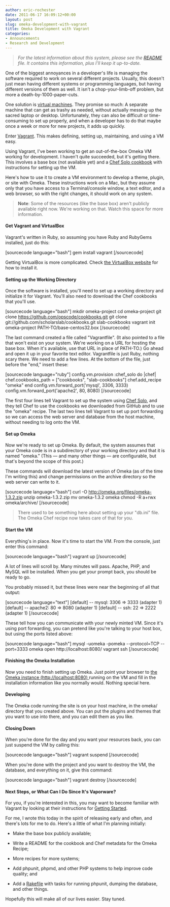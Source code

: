 ```yaml
---
author: eric-rochester
date: 2011-06-17 16:09:12+00:00
layout: post
slug: omeka-development-with-vagrant
title: Omeka Development with Vagrant
categories:
- Announcements
- Research and Development
---
```


> _For the latest information about this system, please see the [README](https://github.com/scholarslab/cookbooks/blob/master/README.mkd) file. It contains this information, plus I'll keep it up-to-date._


One of the biggest annoyances in a developer's life is managing the software required to work on several different projects. Usually, this doesn't just mean having different systems or programming languages, but having different versions of them as well. It isn't a chop-your-limb-off problem, but more a death-by-1000-paper-cuts.

One solution is [virtual machines](http://en.wikipedia.org/wiki/Virtual_machine). They promise so much: A separate machine that can get as trashy as needed, without actually messing up the sacred laptop or desktop. Unfortunately, they can also be difficult or time-consuming to set up properly, and when a developer has to do that maybe once a week or more for new projects, it adds up quickly.

Enter [Vagrant](http://vagrantup.com/). This makes defining, setting up, maintaining, and using a VM easy.

Using Vagrant, I've been working to get an out-of-the-box Omeka VM working for development. I haven't quite succeeded, but it's getting there. This involves a base box (not available yet) and a [Chef Solo cookbook](https://github.com/scholarslab/cookbooks) with instructions for setting up the VM.

Here's how to use it to create a VM environment to develop a theme, plugin, or site with Omeka. These instructions work on a Mac, but they assume only that you have access to a Terminal/console window, a text editor, and a web browser, so with the right changes, it should work on any system.


> **Note**: Some of the resources (like the base box) aren't publicly available right now. We're working on that. Watch this space for more information.




#### Get Vagrant and VirtualBox


Vagrant's written in Ruby, so assuming you have Ruby and RubyGems installed, just do this:

[sourcecode language="bash"]
gem install vagrant
[/sourcecode]

Getting VirtualBox is more complicated. Check [the VirtualBox website](http://www.virtualbox.org/) for how to install it.


#### Setting up the Working Directory


Once the software is installed, you'll need to set up a working directory and initialize it for Vagrant. You'll also need to download the Chef cookbooks that you'll use.

[sourcecode language="bash"]
mkdir omeka-project
cd omeka-project
git clone https://github.com/opscode/cookbooks.git
git clone git://github.com/scholarslab/cookbooks.git slab-cookbooks
vagrant init omeka-project PATH-TO/base-centos32.box
[/sourcecode]

The last command created a file called "Vagrantfile". (It also pointed to a file that won't exist on your system. We're working on a URL for hosting the base box. When it's available, use that URL in place of PATH-TO.) Go ahead and open it up in your favorite text editor. Vagrantfile is just Ruby, nothing scary there. We need to add a few lines. At the bottom of the file, just before the "end," insert these:

[sourcecode language="ruby"]
config.vm.provision :chef_solo do |chef|
  chef.cookbooks_path = ["cookbooks", "slab-cookbooks"]
  chef.add_recipe "omeka"
end
config.vm.forward_port('mysql', 3306, 3333)
config.vm.forward_port('apache2', 80, 8080)
[/sourcecode]

The first four lines tell Vagrant to set up the system using [Chef Solo](http://www.opscode.com/chef/), and they tell Chef to use the cookbooks we downloaded from GitHub and to use the "omeka" recipe. The last two lines tell Vagrant to set up port forwarding so we can access the web server and database from the host machine, without needing to log onto the VM.


#### Set up Omeka


Now we're ready to set up Omeka. By default, the system assumes that your Omeka code is in a subdirectory of your working directory and that it is named "omeka." (This &mdash; and many other things &mdash; are configurable, but that's beyond the scope of this post.)

These commands will download the latest version of Omeka (as of the time I'm writing this) and change permissions on the archive directory so the web server can write to it.

[sourcecode language="bash"]
curl -O http://omeka.org/files/omeka-1.3.2.zip
unzip omeka-1.3.2.zip
mv omeka-1.3.2 omeka
chmod -R a+rwx omeka/archive/
[/sourcecode]


> There used to be something here about setting up your "db.ini" file. The Omeka Chef recipe now takes care of that for you.




#### Start the VM


Everything's in place. Now it's time to start the VM. From the console, just enter this command:

[sourcecode language="bash"]
vagrant up
[/sourcecode]

A lot of lines will scroll by. Many minutes will pass. Apache, PHP, and MySQL will be installed. When you get your prompt back, you should be ready to go.

You probably missed it, but these lines were near the beginning of all that output:

[sourcecode language="text"]
[default] -- mysql: 3306 => 3333 (adapter 1)
[default] -- apache2: 80 => 8080 (adapter 1)
[default] -- ssh: 22 => 2222 (adapter 1)
[/sourcecode]

These tell how you can communicate with your newly minted VM. Since it's using port forwarding, you can pretend like you're talking to your host box, but using the ports listed above:

[sourcecode language="bash"]
mysql -uomeka -pomeka --protocol=TCP --port=3333 omeka
open http://localhost:8080/
vagrant ssh
[/sourcecode]


#### Finishing the Omeka Installation


Now you need to finish setting up Omeka. Just point your browser to [the Omeka instance (http://localhost:8080)
](http://localhost:8080) running on the VM and fill in the installation information like you normally would. Nothing special here.


#### Developing


The Omeka code running the site is on your host machine, in the omeka/ directory that you created above. You can put the plugins and themes that you want to use into there, and you can edit them as you like.


#### Closing Down


When you're done for the day and you want your resources back, you can just suspend the VM by calling this:

[sourcecode language="bash"]
vagrant suspend
[/sourcecode]

When you're done with the project and you want to destroy the VM, the database, and everything on it, give this command:

[sourcecode language="bash"]
vagrant destroy
[/sourcecode]


#### Next Steps, or What Can I Do Since It's Vaporware?


For you, if you're interested in this, you may want to become familiar with Vagrant by looking at their instructions for [Getting Started](http://vagrantup.com/docs/getting-started/index.html).

For me, I wrote this today in the spirit of releasing early and often, and there's lots for me to do. Here's a little of what I'm planning initially:



	
  * Make the base box publicly available;

	
  * Write a README for the cookbook and Chef metadata for the Omeka Recipe;

	
  * More recipes for more systems;

	
  * Add phpunit, phpmd, and other PHP systems to help improve code quality; and

	
  * Add a [Rakefile](http://rake.rubyforge.org/) with tasks for running phpunit, dumping the database, and other things.


Hopefully this will make all of our lives easier. Stay tuned.
